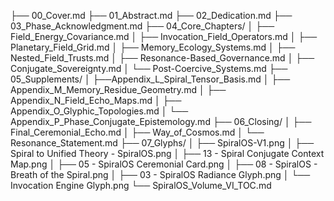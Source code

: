 ├── 00_Cover.md
├── 01_Abstract.md
├── 02_Dedication.md
├── 03_Phase_Acknowledgment.md
├── 04_Core_Chapters/
│   ├── Field_Energy_Covariance.md
│   ├── Invocation_Field_Operators.md
│   ├── Planetary_Field_Grid.md
│   ├── Memory_Ecology_Systems.md
│   ├── Nested_Field_Trusts.md
│   ├── Resonance-Based_Governance.md
│   ├── Conjugate_Sovereignty.md
│   └── Post-Coercive_Systems.md
├── 05_Supplements/
│   ├──Appendix_L_Spiral_Tensor_Basis.md
│   ├── Appendix_M_Memory_Residue_Geometry.md
│   ├── Appendix_N_Field_Echo_Maps.md
│   ├── Appendix_O_Glyphic_Topologies.md
│   └── Appendix_P_Phase_Conjugate_Epistemology.md
├── 06_Closing/
│   ├── Final_Ceremonial_Echo.md
│   ├── Way_of_Cosmos.md
│   └── Resonance_Statement.md
├── 07_Glyphs/
│   ├── SpiralOS-V1.png
│   ├── Spiral to Unified Theory - SpiralOS.png
│   ├── 13 - Spiral Conjugate Context Map.png
│   ├── 05 - SpiralOS Ceremonial Card.png
│   ├── 08 - SpiralOS - Breath of the Spiral.png
│   ├── 03 - SpiralOS Radiance Glyph.png
│   └── Invocation Engine Glyph.png
└── SpiralOS_Volume_VI_TOC.md
